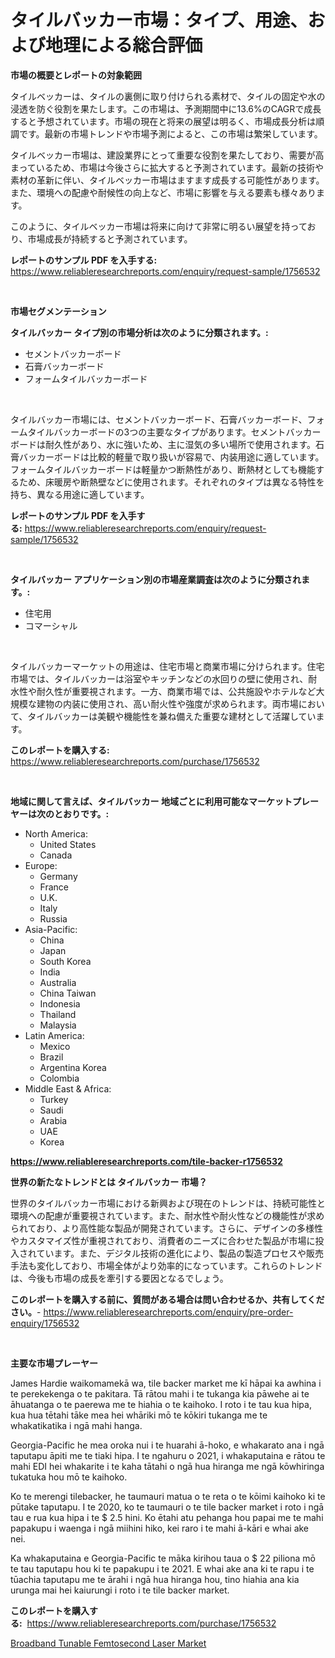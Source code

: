 <p><h1>タイルバッカー市場：タイプ、用途、および地理による総合評価</h1></p><p><strong>市場の概要とレポートの対象範囲</strong></p>
<p><p>タイルベッカーは、タイルの裏側に取り付けられる素材で、タイルの固定や水の浸透を防ぐ役割を果たします。この市場は、予測期間中に13.6%のCAGRで成長すると予想されています。市場の現在と将来の展望は明るく、市場成長分析は順調です。最新の市場トレンドや市場予測によると、この市場は繁栄しています。</p><p>タイルベッカー市場は、建設業界にとって重要な役割を果たしており、需要が高まっているため、市場は今後さらに拡大すると予測されています。最新の技術や素材の革新に伴い、タイルベッカー市場はますます成長する可能性があります。また、環境への配慮や耐候性の向上など、市場に影響を与える要素も様々あります。</p><p>このように、タイルベッカー市場は将来に向けて非常に明るい展望を持っており、市場成長が持続すると予測されています。</p></p>
<p><strong>レポートのサンプル PDF を入手する:</strong> <a href="https://www.reliableresearchreports.com/enquiry/request-sample/1756532">https://www.reliableresearchreports.com/enquiry/request-sample/1756532</a></p>
<p>&nbsp;</p>
<p><strong>市場セグメンテーション</strong></p>
<p><strong>タイルバッカー タイプ別の市場分析は次のように分類されます。:</strong></p>
<p><ul><li>セメントバッカーボード</li><li>石膏バッカーボード</li><li>フォームタイルバッカーボード</li></ul></p>
<p>&nbsp;</p>
<p><p>タイルバッカー市場には、セメントバッカーボード、石膏バッカーボード、フォームタイルバッカーボードの3つの主要なタイプがあります。セメントバッカーボードは耐久性があり、水に強いため、主に湿気の多い場所で使用されます。石膏バッカーボードは比較的軽量で取り扱いが容易で、内装用途に適しています。フォームタイルバッカーボードは軽量かつ断熱性があり、断熱材としても機能するため、床暖房や断熱壁などに使用されます。それぞれのタイプは異なる特性を持ち、異なる用途に適しています。</p></p>
<p><strong>レポートのサンプル PDF を入手する:</strong>&nbsp;<a href="https://www.reliableresearchreports.com/enquiry/request-sample/1756532">https://www.reliableresearchreports.com/enquiry/request-sample/1756532</a></p>
<p>&nbsp;</p>
<p><strong> タイルバッカー アプリケーション別の市場産業調査は次のように分類されます。:</strong></p>
<p><ul><li>住宅用</li><li>コマーシャル</li></ul></p>
<p>&nbsp;</p>
<p><p>タイルバッカーマーケットの用途は、住宅市場と商業市場に分けられます。住宅市場では、タイルバッカーは浴室やキッチンなどの水回りの壁に使用され、耐水性や耐久性が重要視されます。一方、商業市場では、公共施設やホテルなど大規模な建物の内装に使用され、高い耐火性や強度が求められます。両市場において、タイルバッカーは美観や機能性を兼ね備えた重要な建材として活躍しています。</p></p>
<p><strong>このレポートを購入する:</strong>&nbsp; <a href="https://www.reliableresearchreports.com/purchase/1756532">https://www.reliableresearchreports.com/purchase/1756532</a></p>
<p>&nbsp;</p>
<p><strong>地域に関して言えば、タイルバッカー 地域ごとに利用可能なマーケットプレーヤーは次のとおりです。:</strong></p>
<p><ul>
    <li>
        North America:
        <ul>
            <li>United States</li>
            <li>Canada</li>
        </ul>
    </li>
    <li>
        Europe:
        <ul>
            <li>Germany</li>
            <li>France</li>
            <li>U.K.</li>
            <li>Italy</li>
            <li>Russia</li>
        </ul>
    </li>
    <li>
        Asia-Pacific:
        <ul>
            <li>China</li>
            <li>Japan</li>
            <li>South Korea</li>
            <li>India</li>
            <li>Australia</li>
            <li>China Taiwan</li>
            <li>Indonesia</li>
            <li>Thailand</li>
            <li>Malaysia</li>
        </ul>
    </li>
    <li>
        Latin America:
        <ul>
            <li>Mexico</li>
            <li>Brazil</li>
            <li>Argentina Korea</li>
            <li>Colombia</li>
        </ul>
    </li>
    <li>
        Middle East & Africa:
        <ul>
            <li>Turkey</li>
            <li>Saudi</li>
            <li>Arabia</li>
            <li>UAE</li>
            <li>Korea</li>
        </ul>
    </li>
    </ul></p>
<p><strong><a href="https://www.reliableresearchreports.com/tile-backer-r1756532">https://www.reliableresearchreports.com/tile-backer-r1756532</a></strong>&nbsp;</p>
<p><strong>世界の新たなトレンドとは タイルバッカー 市場？</strong></p>
<p><p>世界のタイルバッカー市場における新興および現在のトレンドは、持続可能性と環境への配慮が重要視されています。また、耐水性や耐火性などの機能性が求められており、より高性能な製品が開発されています。さらに、デザインの多様性やカスタマイズ性が重視されており、消費者のニーズに合わせた製品が市場に投入されています。また、デジタル技術の進化により、製品の製造プロセスや販売手法も変化しており、市場全体がより効率的になっています。これらのトレンドは、今後も市場の成長を牽引する要因となるでしょう。</p></p>
<p><strong>このレポートを購入する前に、質問がある場合は問い合わせるか、共有してください。</strong>- <a href="https://www.reliableresearchreports.com/enquiry/pre-order-enquiry/1756532">https://www.reliableresearchreports.com/enquiry/pre-order-enquiry/1756532</a></p>
<p>&nbsp;</p>
<p><strong>主要な市場プレーヤー</strong></p>
<p><p>James Hardie waikomamekā wa, tile backer market me kī hāpai ka awhina i te perekekenga o te pakitara. Tā rātou mahi i te tukanga kia pāwehe ai te āhuatanga o te paerewa me te hiahia o te kaihoko. I roto i te tau kua hipa, kua hua tētahi tāke mea hei whāriki mō te kōkiri tukanga me te whakatikatika i ngā mahi hanga.  </p><p>Georgia-Pacific he mea oroka nui i te huarahi ā-hoko, e whakarato ana i ngā taputapu āpiti me te tiaki hipa. I te ngahuru o 2021, i whakaputaina e rātou te mahi EDI hei whakarite i te kaha tātahi o ngā hua hiranga me ngā kōwhiringa tukatuka hou mō te kaihoko.  </p><p>Ko te merengi tilebacker, he taumauri matua o te reta o te kōimi kaihoko ki te pūtake taputapu. I te 2020, ko te taumauri o te tile backer market i roto i ngā tau e rua kua hipa i te $ 2.5 hini. Ko ētahi atu pehanga hou papai me te mahi papakupu i waenga i ngā miihini hiko, kei raro i te mahi ā-kāri e whai ake nei.</p><p>Ka whakaputaina e Georgia-Pacific te māka kirihou taua o $ 22 piliona mō te tau taputapu hou ki te papakupu i te 2021. E whai ake ana ki te rapu i te tūachia taputapu me te ārahi i ngā hua hiranga hou, tino hiahia ana kia urunga mai hei kaiurungi i roto i te tile backer market.</p></p>
<p><strong>このレポートを購入する:</strong>&nbsp;&nbsp;<a href="https://www.reliableresearchreports.com/purchase/1756532">https://www.reliableresearchreports.com/purchase/1756532</a></p>
<p><p><a href="https://automatic-knee-4c7.notion.site/Broadband-Tunable-Femtosecond-Laser-Market-Exploring-Market-Share-Market-Trends-and-Future-Growth-204821df48f24bd391535377c57c556e">Broadband Tunable Femtosecond Laser Market</a></p></p>
